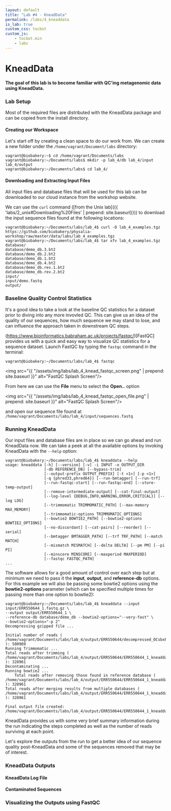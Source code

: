 ```yaml
---
layout: default
title: "Lab #4 - KneadData"
permalink: /labs/4_kneaddata
is_lab: true
custom_css: tocbot
custom_js: 
    - tocbot.min
    - labs
---
```


# KneadData

**The goal of this lab is to become familiar with QC'ing metagenomic data using 
KneadData.** 

### Lab Setup

Most of the required files are distributed with the KneadData package and can be copied from the 
install directory. 

#### Creating our Workspace
Let's start off by creating a clean space to do our work from. We can create a new folder under the 
`/home/vagrant/Document/labs` directory:

```console
vagrant@biobakery:~$ cd /home/vagrant/Documents/labs
vagrant@biobakery:~/Documents/labs$ mkdir -p lab_4/db lab_4/input lab_4/output
vagrant@biobakery:~/Documents/labs$ cd lab_4/
```

#### Downloading and Extracting Input Files
All input files and database files that will be used for this lab can be downloaded to our cloud instance 
from the workshop website. 

We can use the `curl` command ([from the Unix lab]({{ 'labs/2_unix#Downloading%20Files' | prepend: site.baseurl}})) to download the input sequence files found at the following locations:

```console
vagrant@biobakery:~/Documents/labs/lab_4$ curl -O lab_4_examples.tgz https://github.com/biobakery/physalia-workshop/raw/master/data/labs/lab_4_examples.tgz
vagrant@biobakery:~/Documents/labs/lab_4$ tar xfv lab_4_examples.tgz
database/
database/demo_db.3.bt2
database/demo_db.2.bt2
database/demo_db.1.bt2
database/demo_db.4.bt2
database/demo_db.rev.1.bt2
database/demo_db.rev.2.bt2
input/
input/demo.fastq
output/
```

### Baseline Quality Control Statistics

It's a good idea to take a look at the baseline QC statistics for a dataset prior to diving into any more invovled QC. This can give us an idea of the quality of our sequences,
how much sequence we may stand to lose, and can influence the approach taken in downstream QC steps.

(https://www.bioinformatics.babraham.ac.uk/projects/fastqc/)[FastQC] provides us with a quick and easy way to visualize QC statistics for a sequence dataset. Launch FastQC 
by typing the `fastqc` command in the terminal:

```console
vagrant@biobakery:~/Documents/labs/lab_4$ fastqc
```

<img src="{{ "/assets/img/labs/lab_4_knead_fastqc_screen.png" | prepend: site.baseurl }}" alt="FastQC Splash Screen"/>

From here we can use the **File** menu to select the **Open..** option 

<img src="{{ "/assets/img/labs/lab_4_knead_fastqc_open_file.png" | prepend: site.baseurl }}" alt="FastQC Splash Screen"/>

and open our sequence file found at `/home/vagrant/Documents/labs/lab_4/input/sequences.fastq`

### Running KneadData

Our input files and database files are in place so we can go ahead and run KneadData now. We can take a peek at all the available options by invoking KneadData with the `--help` option:

```console
vagrant@biobakery:~/Documents/labs/lab_4$ kneaddata --help
usage: kneaddata [-h] [--version] [-v] -i INPUT -o OUTPUT_DIR
                 [-db REFERENCE_DB] [--bypass-trim]
                 [--output-prefix OUTPUT_PREFIX] [-t <1>] [-p <1>]
                 [-q {phred33,phred64}] [--run-bmtagger] [--run-trf]
                 [--run-fastqc-start] [--run-fastqc-end] [--store-temp-output]
                 [--remove-intermediate-output] [--cat-final-output]
                 [--log-level {DEBUG,INFO,WARNING,ERROR,CRITICAL}] [--log LOG]
                 [--trimmomatic TRIMMOMATIC_PATH] [--max-memory MAX_MEMORY]
                 [--trimmomatic-options TRIMMOMATIC_OPTIONS]
                 [--bowtie2 BOWTIE2_PATH] [--bowtie2-options BOWTIE2_OPTIONS]
                 [--no-discordant] [--cat-pairs] [--reorder] [--serial]
                 [--bmtagger BMTAGGER_PATH] [--trf TRF_PATH] [--match MATCH]
                 [--mismatch MISMATCH] [--delta DELTA] [--pm PM] [--pi PI]
                 [--minscore MINSCORE] [--maxperiod MAXPERIOD]
                 [--fastqc FASTQC_PATH]
...
```

The software allows for a good amount of control over each step but at minimum we need to 
pass it the **input**, **output**, and **reference-db** options. For this example we will also 
be passing some bowtie2 options using the **bowtie2-options** parameter (which can be specified multiple times for passing more than one option to bowtie2):

```console
vagrant@biobakery:~/Documents/labs/lab_4$ kneaddata --input input/ERR550644_1.fastq.gz \
--output output/ERR550644_1 \
--reference-db database/demo_db --bowtie2-options="--very-fast" \
--bowtie2-options="-p 2"
Decompressing gzipped file ...

Initial number of reads ( /home/vagrant/Documents/labs/lab_4/output/ERR550644/decompressed_OCsbxP_ERR550644_1.fastq ): 500989
Running Trimmomatic ...
Total reads after trimming ( /home/vagrant/Documents/labs/lab_4/output/ERR550644/ERR550644_1_kneaddata.trimmed.fastq ): 328961
Decontaminating ...
Running bowtie2 ...
	Total reads after removing those found in reference database ( /home/vagrant/Documents/labs/lab_4/output/ERR550644/ERR550644_1_kneaddata_demo_db_bowtie2_clean.fastq ): 328961
Total reads after merging results from multiple databases ( /home/vagrant/Documents/labs/lab_4/output/ERR550644/ERR550644_1_kneaddata.fastq ): 328961

Final output file created:
/home/vagrant/Documents/labs/lab_4/output/ERR550644/ERR550644_1_kneaddata.fastq
```

KneadData provides us with some very brief summary information during the run indicating the steps completed as well as the number of reads surviving at each point.

Let's explore the outputs from the run to get a better idea of our sequence quality post-KneadData
and some of the sequences removed that may be of interest.

### KneadData Outputs

#### KneadData Log File

#### Contaminated Sequences

### Visualizing the Outputs using FastQC

